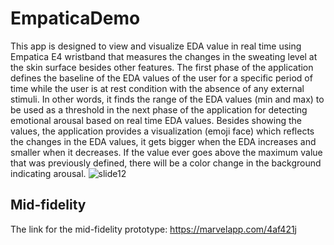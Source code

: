# EmpaticaDemo
This app is designed to view and visualize EDA value in real time using Empatica E4 wristband that measures the changes in the sweating level at the skin surface besides other features. The first phase of the application defines the baseline of the EDA values of the user for a specific period of time while the user is at rest condition with the absence of any external stimuli. In other words, it finds the range of the EDA values (min and max) to be used as a threshold in the next phase of the application for detecting emotional arousal based on real time EDA values. Besides showing the values, the application provides a visualization (emoji face) which reflects the changes in the EDA values, it gets bigger when the EDA increases and smaller when it decreases. If the value ever goes above the maximum value that was previously defined, there will be a color change in the background indicating arousal.
![slide12](https://cloud.githubusercontent.com/assets/13427214/21396889/bd8999b4-c76f-11e6-8780-b6e52d9b7b97.jpg)

## Mid-fidelity
The link for the mid-fidelity prototype: https://marvelapp.com/4af421j
